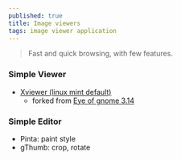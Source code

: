 ```yaml
---
published: true
title: Image viewers
tags: image viewer application
---
```

> Fast and quick browsing, with few features.

### Simple Viewer

- [Xviewer (linux mint default)](https://github.com/linuxmint/xviewer)
	- forked from [Eye of gnome 3.14](https://projects-old.gnome.org/eog/)
    
### Simple Editor
- Pinta: paint style
- gThumb: crop, rotate
